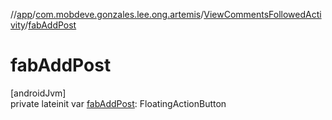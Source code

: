//[app](../../../index.md)/[com.mobdeve.gonzales.lee.ong.artemis](../index.md)/[ViewCommentsFollowedActivity](index.md)/[fabAddPost](fab-add-post.md)

# fabAddPost

[androidJvm]\
private lateinit var [fabAddPost](fab-add-post.md): FloatingActionButton

